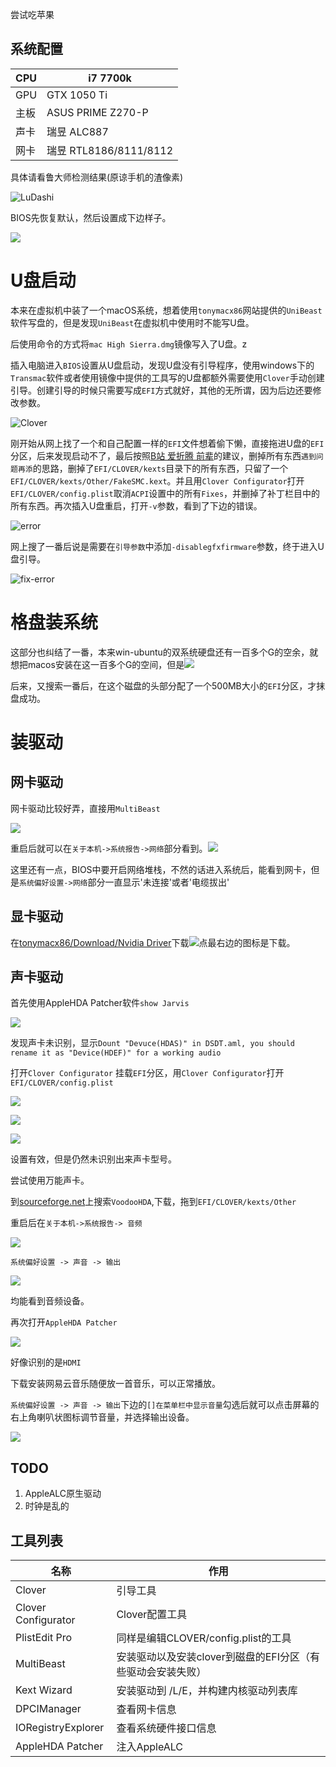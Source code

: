 尝试吃苹果



## 系统配置

| CPU  | i7 7700k    |
| ---- | ----------- |
| GPU  | GTX 1050 Ti |
| 主板 | ASUS PRIME Z270-P |
| 声卡    | 瑞昱 ALC887            |
| 网卡     | 瑞昱 RTL8186/8111/8112            |

具体请看鲁大师检测结果(原谅手机的渣像素)

![LuDashi](images/20190513/LuDashi.jpg)

BIOS先恢复默认，然后设置成下边样子。

![](images/20190513/BIOS-config.jpg)


# U盘启动

本来在虚拟机中装了一个macOS系统，想着使用`tonymacx86`网站提供的`UniBeast`软件写盘的，但是发现`UniBeast`在虚拟机中使用时不能写U盘。

后使用命令的方式将`mac High Sierra.dmg`镜像写入了U盘。z

插入电脑进入`BIOS`设置从U盘启动，发现U盘没有引导程序，使用windows下的`Transmac`软件或者使用镜像中提供的工具写的U盘都额外需要使用`Clover`手动创建引导。创建引导的时候只需要写成`EFI`方式就好，其他的无所谓，因为后边还要修改参数。

![Clover](images/20190513/Clover.png)

刚开始从网上找了一个和自己配置一样的`EFI`文件想着偷下懒，直接拖进U盘的`EFI`分区，后来发现启动不了，最后按照[B站 爱折腾 前辈](https://www.bilibili.com/video/av8653761?from=search&seid=87555593627717333)的建议，删掉所有东西`遇到问题再添`的思路，删掉了`EFI/CLOVER/kexts`目录下的所有东西，只留了一个`EFI/CLOVER/kexts/Other/FakeSMC.kext`。并且用`Clover Configurator`打开`EFI/CLOVER/config.plist`取消`ACPI`设置中的所有`Fixes`，并删掉了补丁栏目中的所有东西。再次插入U盘重启，打开`-v`参数，看到了下边的错误。

![error](images/20190513/error.jpg)

网上搜了一番后说是需要在`引导参数`中添加`-disablegfxfirmware`参数，终于进入U盘引导。

![fix-error](images/20190513/fix-error.png)

# 格盘装系统

这部分也纠结了一番，本来win-ubuntu的双系统硬盘还有一百多个G的空余，就想把macos安装在这一百多个G的空间，但是![](images/20190513/mopan-error.png)

后来，又搜索一番后，在这个磁盘的头部分配了一个500MB大小的`EFI`分区，才抹盘成功。

# 装驱动

## 网卡驱动

网卡驱动比较好弄，直接用`MultiBeast`

![](images/20190513/Network.png)

重启后就可以在`关于本机->系统报告->网络`部分看到。![](images/20190513/Network-1.png)

这里还有一点，BIOS中要开启网络堆栈，不然的话进入系统后，能看到网卡，但是`系统偏好设置->网络`部分一直显示'未连接'或者'电缆拔出'

## 显卡驱动 

在[tonymacx86/Download/Nvidia Driver](https://www.tonymacx86.com/nvidia-drivers/)下载![](images/20190513/NvidisDriver.png)点最右边的图标是下载。



## 声卡驱动

首先使用AppleHDA Patcher软件`show Jarvis`

![](images/20190513/Audio-0.png)

发现声卡未识别，显示`Dount "Devuce(HDAS)" in DSDT.aml, you should rename it as "Device(HDEF)" for a working audio`

打开`Clover Configurator` 挂载`EFI`分区，用`Clover Configurator`打开`EFI/CLOVER/config.plist`

![](images/20190513/Audio-1.png)

![](images/20190513/Audio-2.png)

![](images/20190513/Audio-3.png)

设置有效，但是仍然未识别出来声卡型号。

尝试使用万能声卡。

到[sourceforge.net](https://sourceforge.net/projects/voodoohda/)上搜索`VoodooHDA`,下载，拖到`EFI/CLOVER/kexts/Other`

重启后在`关于本机->系统报告-> 音频`

![](images/20190513/Audio-4.png)

`系统偏好设置 -> 声音 -> 输出`

![](images/20190513/Audio-5.png)

均能看到音频设备。

再次打开`AppleHDA Patcher`

![](images/20190513/Audio-6.png)



好像识别的是`HDMI`

下载安装网易云音乐随便放一首音乐，可以正常播放。

`系统偏好设置 -> 声音 -> 输出`下边的`[]在菜单栏中显示音量`勾选后就可以点击屏幕的右上角喇叭状图标调节音量，并选择输出设备。

![](images/20190513/Audio-7.png)

## TODO

1. AppleALC原生驱动
2. 时钟是乱的



## 工具列表

| 名称   | 作用     |
| ------ | -------- |
| Clover | 引导工具 |
|Clover Configurator|Clover配置工具|
|PlistEdit Pro| 同样是编辑CLOVER/config.plist的工具|
|MultiBeast| 安装驱动以及安装clover到磁盘的EFI分区（有些驱动会安装失败）|
|Kext Wizard| 安装驱动到 /L/E，并构建内核驱动列表库|
|DPCIManager|查看网卡信息|
|IORegistryExplorer|查看系统硬件接口信息|
|AppleHDA Patcher| 注入AppleALC|


